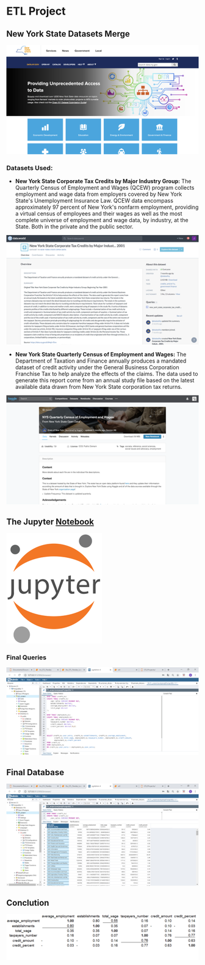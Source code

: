 # ETL Project

## New York State Datasets Merge
![png](Images/1.png)

### Datasets Used: 

* **New York State Corporate Tax Credits by Major Industry Group:** The Quarterly Census of Employment and Wages (QCEW) program collects employment and wage data from employers covered by New York State's Unemployment Insurance Law. QCEW data encompass approximately 97 percent of New York's nonfarm employment, providing a virtual census of employees and their wages as well as the most complete universe of employment and wage data, by industry, at the State. Both in the private and the public sector. 

![png](Images/2.png)


* **New York State Quarterly Census of Employment and Wages:** The Department of Taxation and Finance annually produces a mandated dataset of credit activity under the General Business Corporation Franchise Tax to help analyze the effects of the claims. The data used to generate this report come from an annual study file based on the latest available data drawn from New York State corporation tax returns.

![png](Images/3.png)

## The Jupyter [Notebook](https://github.com/Axioma42/ETL_project/blob/master/etl.ipynb)
![png](Images/jupyter.png)

### Final Queries

![png](Images/4.png)

## Final Database

![png](Images/5.png)

## Conclution

![png](Images/6.png)

